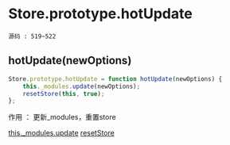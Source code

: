 # Store.prototype.hotUpdate
`源码 : 519~522`
## hotUpdate(newOptions)
```js
Store.prototype.hotUpdate = function hotUpdate(newOptions) {
    this._modules.update(newOptions);
    resetStore(this, true);
};
```

作用 ： 更新_modules，重置store

[this._modules.update](./moduleCollection.md)
[resetStore](./resetStore.md)


